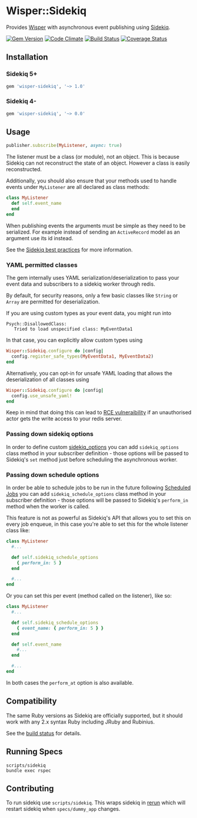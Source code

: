 # Wisper::Sidekiq

Provides [Wisper](https://github.com/krisleech/wisper) with asynchronous event
publishing using [Sidekiq](https://github.com/mperham/sidekiq).

[![Gem Version](https://badge.fury.io/rb/wisper-sidekiq.png)](http://badge.fury.io/rb/wisper-sidekiq)
[![Code Climate](https://codeclimate.com/github/krisleech/wisper-sidekiq.png)](https://codeclimate.com/github/krisleech/wisper-sidekiq)
[![Build Status](https://travis-ci.org/krisleech/wisper-sidekiq.png?branch=master)](https://travis-ci.org/krisleech/wisper-sidekiq)
[![Coverage Status](https://coveralls.io/repos/krisleech/wisper-sidekiq/badge.png?branch=master)](https://coveralls.io/r/krisleech/wisper-sidekiq?branch=master)

## Installation

### Sidekiq 5+

```ruby
gem 'wisper-sidekiq', '~> 1.0'
```

### Sidekiq 4-

```ruby
gem 'wisper-sidekiq', '~> 0.0'
```

## Usage

```ruby
publisher.subscribe(MyListener, async: true)
```

The listener must be a class (or module), not an object. This is because Sidekiq
can not reconstruct the state of an object. However a class is easily reconstructed.

Additionally, you should also ensure that your methods used to handle events under `MyListener` are all declared as class methods:

```ruby
class MyListener
  def self.event_name
  end
end
```

When publishing events the arguments must be simple as they need to be
serialized. For example instead of sending an `ActiveRecord` model as an argument
use its id instead.

See the [Sidekiq best practices](https://github.com/mperham/sidekiq/wiki/Best-Practices)
for more information.

### YAML permitted classes

The gem internally uses YAML serialization/deserialization to pass your event data and subscribers to a sidekiq worker through redis.

By default, for security reasons, only a few basic classes like `String` or `Array` are permitted for deserialization.

If you are using custom types as your event data, you might run into
```
Psych::DisallowedClass:
   Tried to load unspecified class: MyEventData1
```

In that case, you can explicitly allow custom types using

```ruby
Wisper::Sidekiq.configure do |config|
  config.register_safe_types(MyEventData1, MyEventData2)
end
```

Alternatively, you can opt-in for unsafe YAML loading that allows the deserialization of all classes using

```ruby
Wisper::Sidekiq.configure do |config|
  config.use_unsafe_yaml!
end
```

Keep in mind that doing this can lead to [RCE vulneraibility](https://staaldraad.github.io/post/2019-03-02-universal-rce-ruby-yaml-load/) if an unauthorised actor gets the write access to your redis server.

### Passing down sidekiq options

In order to define custom [sidekiq_options](https://github.com/mperham/sidekiq/wiki/Advanced-Options#workers) you can add `sidekiq_options` class method in your subscriber definition - those options will be passed to Sidekiq's `set` method just before scheduling the asynchronous worker.

### Passing down schedule options

In order be able to schedule jobs to be run in the future following [Scheduled Jobs](https://github.com/mperham/sidekiq/wiki/Scheduled-Jobs) you can add `sidekiq_schedule_options` class method in your subscriber definition - those options will be passed to Sidekiq's `perform_in` method when the worker is called.

This feature is not as powerful as Sidekiq's API that allows you to set this on every job enqueue, in this case you're able to set this for the whole listener class like:
```ruby
class MyListener
  #...

  def self.sidekiq_schedule_options
    { perform_in: 5 }
  end

  #...
end
```
Or you can set this per event (method called on the listener), like so:
```ruby
class MyListener
  #...

  def self.sidekiq_schedule_options
    { event_name: { perform_in: 5 } }
  end

  def self.event_name
    #...
  end

  #...
end
```
In both cases the `perform_at` option is also available.

## Compatibility

The same Ruby versions as Sidekiq are officially supported, but it should work
with any 2.x syntax Ruby including JRuby and Rubinius.

See the [build status](https://travis-ci.org/krisleech/wisper-sidekiq) for details.

## Running Specs

```
scripts/sidekiq
bundle exec rspec
```

## Contributing

To run sidekiq use `scripts/sidekiq`. This wraps sidekiq in [rerun](https://github.com/alexch/rerun)
which will restart sidekiq when `specs/dummy_app` changes.
